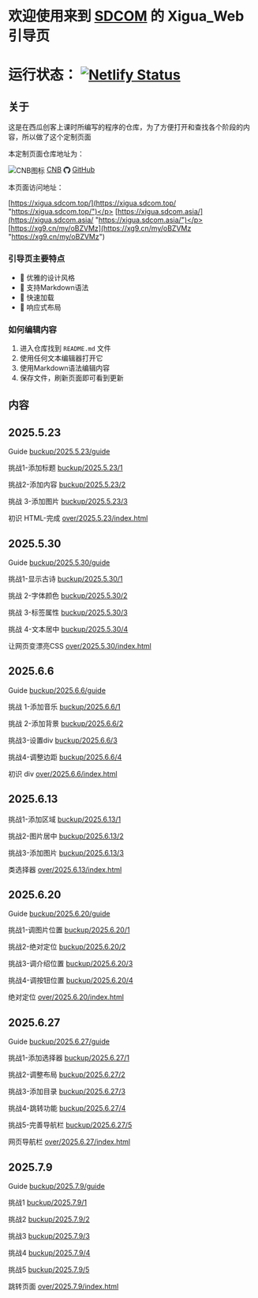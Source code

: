 # 欢迎使用来到 [SDCOM](https://www.sdcom.asia/ "https://www.sdcom.asia/") 的 Xigua_Web 引导页

# 运行状态： [![Netlify Status](https://api.netlify.com/api/v1/badges/a0c117f8-b6b8-42b6-828a-f75095546cad/deploy-status)](https://app.netlify.com/projects/famous-brioche-cac20b/deploys)

## 关于
这是在西瓜创客上课时所编写的程序的仓库，为了方便打开和查找各个阶段的内容，所以做了这个定制页面</p>
本定制页面仓库地址为：</p>
<img src="https://cnb.cool/images/favicon.png" style="height: 1em; vertical-align: middle;" alt="CNB图标"> [CNB](https://cnb.cool/SDCOM_code/xigua/web "https://cnb.cool/SDCOM_code/xigua/web") 
<img src="../../../public/pic/github-favicon.png" style="height: 1em; vertical-align: middle;" alt="GitHub图标"> [GitHub](https://github.com/SDCOM-0415/xigua "https://github.com/SDCOM-0415/xigua") </p>
本页面访问地址：</p>
[https://xigua.sdcom.top/](https://xigua.sdcom.top/ "https://xigua.sdcom.top/")</p>
[https://xigua.sdcom.asia/](https://xigua.sdcom.asia/ "https://xigua.sdcom.asia/")</p>
[https://xg9.cn/my/oBZVMz](https://xg9.cn/my/oBZVMz "https://xg9.cn/my/oBZVMz")

### 引导页主要特点
- 🎨 优雅的设计风格
- 📝 支持Markdown语法
- 🚀 快速加载
- 📱 响应式布局

### 如何编辑内容
1. 进入仓库找到 `README.md` 文件
2. 使用任何文本编辑器打开它
3. 使用Markdown语法编辑内容
4. 保存文件，刷新页面即可看到更新

## 内容
## 2025.5.23
Guide
[buckup/2025.5.23/guide](../../../buckup/2025.5.23/guide/ "buckup/2025.5.23/guide") 

挑战1-添加标题
[buckup/2025.5.23/1](../../../buckup/2025.5.23/1/ "buckup/2025.5.23/1")

挑战2-添加内容
[buckup/2025.5.23/2](../../../buckup/2025.5.23/2/ "buckup/2025.5.23/2")

挑战 3-添加图片
[buckup/2025.5.23/3](../../../buckup/2025.5.23/3/ "buckup/2025.5.23/3")

初识 HTML-完成
[over/2025.5.23/index.html](../../../over/2025.5.23/index.html "over/2025.5.23")

## 2025.5.30
Guide
[buckup/2025.5.30/guide](../../../buckup/2025.5.30/guide/ "buckup/2025.5.30/guide")

挑战1-显示古诗
[buckup/2025.5.30/1](../../../buckup/2025.5.30/1/ "buckup/2025.5.30/1")

挑战 2-字体颜色
[buckup/2025.5.30/2](../../../buckup/2025.5.30/2/ "buckup/2025.5.30/2")

挑战 3-标签属性
[buckup/2025.5.30/3](../../../buckup/2025.5.30/3/ "buckup/2025.5.30/3")

挑战 4-文本居中
[buckup/2025.5.30/4](../../../buckup/2025.5.30/4/ "buckup/2025.5.30/4")

让网页变漂亮CSS
[over/2025.5.30/index.html](../../../over/2025.5.30/index.html "over/2025.5.30/index.html")

## 2025.6.6
Guide
[buckup/2025.6.6/guide](../../../buckup/2025.6.6/guide/ "buckup/2025.6.6/guide") 

挑战 1-添加音乐
[buckup/2025.6.6/1](../../../buckup/2025.6.6/1/ "buckup/2025.6.6/1")

挑战 2-添加背景
[buckup/2025.6.6/2](../../../buckup/2025.6.6/2/ "buckup/2025.6.6/2")

挑战3-设置div
[buckup/2025.6.6/3](../../../buckup/2025.6.6/3/ "buckup/2025.6.6/3")

挑战4-调整边距
[buckup/2025.6.6/4](../../../buckup/2025.6.6/4/ "buckup/2025.6.6/4")

初识 div
[over/2025.6.6/index.html](../../../over/2025.6.6/index.html "over/2025.6.6/index.html")

## 2025.6.13
挑战1-添加区域
[buckup/2025.6.13/1](../../../buckup/2025.6.13/1/ "buckup/2025.6.13/1")

挑战2-图片居中
[buckup/2025.6.13/2](../../../buckup/2025.6.13/2/ "buckup/2025.6.13/2")

挑战3-添加图片
[buckup/2025.6.13/3](../../../buckup/2025.6.13/3/ "buckup/2025.6.13/3")

类选择器
[over/2025.6.13/index.html](../../../over/2025.6.13/index.html "over/2025.6.13/index.html")

## 2025.6.20
Guide
[buckup/2025.6.20/guide](../../../buckup/2025.6.20/guide/ "buckup/2025.6.20/guide")

挑战1-调图片位置
[buckup/2025.6.20/1](../../../buckup/2025.6.20/1/ "buckup/2025.6.20/1")

挑战2-绝对定位
[buckup/2025.6.20/2](../../../buckup/2025.6.20/2/ "buckup/2025.6.20/2")

挑战3-调介绍位置
[buckup/2025.6.20/3](../../../buckup/2025.6.20/3/ "buckup/2025.6.20/3")

挑战4-调按钮位置
[buckup/2025.6.20/4](../../../buckup/2025.6.20/4/ "buckup/2025.6.20/4")

绝对定位
[over/2025.6.20/index.html](../../../over/2025.6.20/index.html "over/2025.6.20/index.html")

## 2025.6.27
Guide
[buckup/2025.6.27/guide](../../../buckup/2025.6.27/guide/ "buckup/2025.6.27/guide")

挑战1-添加选择器
[buckup/2025.6.27/1](../../../buckup/2025.6.27/1/ "buckup/2025.6.27/1")

挑战2-调整布局
[buckup/2025.6.27/2](../../../buckup/2025.6.27/2/ "buckup/2025.6.27/2")

挑战3-添加目录
[buckup/2025.6.27/3](../../../buckup/2025.6.27/3/ "buckup/2025.6.27/3")

挑战4-跳转功能
[buckup/2025.6.27/4](../../../buckup/2025.6.27/4/ "buckup/2025.6.27/4")

挑战5-完善导航栏
[buckup/2025.6.27/5](../../../buckup/2025.6.27/5/ "buckup/2025.6.27/5")

网页导航栏
[over/2025.6.27/index.html](../../../over/2025.6.27/index.html "over/2025.6.27/index.html")

## 2025.7.9
Guide
[buckup/2025.7.9/guide](../../../buckup/2025.7.9/guide/ "buckup/2025.7.9/guide")

挑战1
[buckup/2025.7.9/1](../../../buckup/2025.7.9/1 "buckup/2025.7.9/1")

挑战2
[buckup/2025.7.9/2](../../../buckup/2025.7.9/2 "buckup/2025.7.9/2")

挑战3
[buckup/2025.7.9/3](../../../buckup/2025.7.9/3 "buckup/2025.7.9/3")

挑战4
[buckup/2025.7.9/4](../../../buckup/2025.7.9/4 "buckup/2025.7.9/4")

挑战5
[buckup/2025.7.9/5](../../../buckup/2025.7.9/5 "buckup/2025.7.9/5")

跳转页面
[over/2025.7.9/index.html](over/2025.7.9/index.html "over/2025.7.9/index.html")